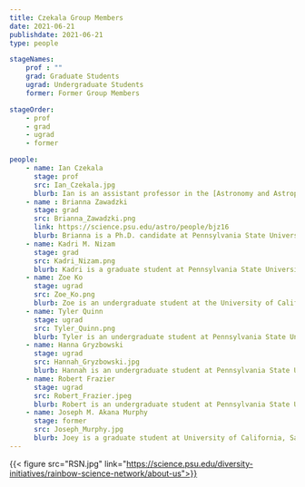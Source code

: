 ```yaml
---
title: Czekala Group Members
date: 2021-06-21
publishdate: 2021-06-21
type: people

stageNames: 
    prof : ""
    grad: Graduate Students
    ugrad: Undergraduate Students
    former: Former Group Members

stageOrder: 
    - prof
    - grad
    - ugrad
    - former

people: 
    - name: Ian Czekala
      stage: prof 
      src: Ian_Czekala.jpg
      blurb: Ian is an assistant professor in the [Astronomy and Astrophysics department](https://science.psu.edu/astro) at Pennsylvania State University and leader of the Czekala research group. Ian is also a Co-Hire of PSU's [Institute for Computational and Data Sciences](https://www.icds.psu.edu/). He is broadly interested in star and planet formation, machine learning, and Bayesian inference for astrophysics.
    - name : Brianna Zawadzki
      stage: grad 
      src: Brianna_Zawadzki.png
      link: https://science.psu.edu/astro/people/bjz16
      blurb: Brianna is a Ph.D. candidate at Pennsylvania State University working on N-body planet formation simulations, ALMA observations of protoplanetary disks, and regularized maximum likelihood imaging algorithms.
    - name: Kadri M. Nizam
      stage: grad 
      src: Kadri_Nizam.png
      blurb: Kadri is a graduate student at Pennsylvania State University working on protoplanetary disk dynamics and machine learning for regularized maximum imaging algorithms.
    - name: Zoe Ko
      stage: ugrad 
      src: Zoe_Ko.png
      blurb: Zoe is an undergraduate student at the University of California, Berkeley working on spectroscopic searches for circumbinary protoplanetary disks.
    - name: Tyler Quinn
      stage: ugrad 
      src: Tyler_Quinn.png
      blurb: Tyler is an undergraduate student at Pennsylvania State University working with 
    - name: Hanna Gryzbowski
      stage: ugrad 
      src: Hannah_Gryzbowski.jpg
      blurb: Hannah is an undergraduate student at Pennsylvania State University.
    - name: Robert Frazier
      stage: ugrad 
      src: Robert_Frazier.jpeg
      blurb: Robert is an undergraduate student at Pennsylvania State University.
    - name: Joseph M. Akana Murphy
      stage: former
      src: Joseph_Murphy.jpg
      blurb: Joey is a graduate student at University of California, Santa Cruz.
---
```


{{< figure src="RSN.jpg" link="https://science.psu.edu/diversity-initiatives/rainbow-science-network/about-us">}}